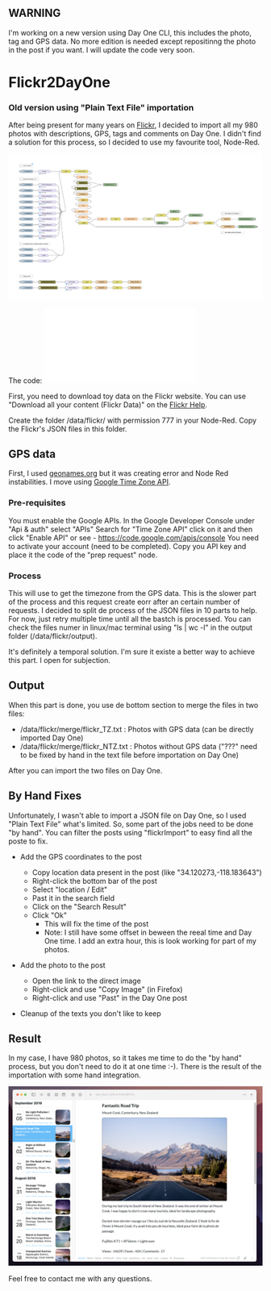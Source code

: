 ## WARNING ## 

I'm working on a new version using Day One CLI, this includes the photo, tag and GPS data. No more edition is needed except repositinng the photo in the post if you want. I will update the code very soon.

# Flickr2DayOne

### Old version using "Plain Text File" importation ###

After being present for many years on [Flickr](https://www.flickr.com/photos/lucas3d), I decided to import all my 980 photos with descriptions, GPS, tags and comments on Day One. I didn't find a solution for this process, so I decided to use my favourite tool, Node-Red.

![Flickr2DayOne Flow](Flickr2DayOne_flow.png)

The code: ![Flickr2DayOne Json](Flickr2DayOne.json)

First, you need to download toy data on the Flickr website. You can use "Download all your content (Flickr Data)" on the [Flickr Help](https://www.flickrhelp.com/hc/en-us/articles/4404079675156-Downloading-content-from-Flickr).

Create the folder /data/flickr/ with permission 777 in your Node-Red.
Copy the Flickr's JSON files in this folder.

## GPS data

First, I used [geonames.org](http://geonames.org) but it was creating error and Node Red instabilities.
I move using [Google Time Zone API](https://developers.google.com/maps/documentation/timezone/overview). 

### Pre-requisites

You must enable the Google APIs.
In the Google Developer Console under "Api & auth" select "APIs"
Search for "Time Zone API" click on it and then click "Enable API"
or see - https://code.google.com/apis/console
You need to activate your account (need to be completed).
Copy you API key and place it the code of the "prep request" node.

### Process

This will use to get the timezone from the GPS data. This is the slower part of the process and this request create eorr after an certain number of requests. I decided to split de process of the JSON files in 10 parts to help. For now, just retry multiple time until all the bastch is processed. You can check the files numer in linux/mac terminal using "ls | wc -l" in the output folder (/data/flickr/output).

It's definitely a temporal solution.
I'm sure it existe a better way to achieve this part. I open for subjection.

## Output

When this part is done, you use de bottom section to merge the files in two files:
* /data/flickr/merge/flickr_TZ.txt : Photos with GPS data (can be directly imported Day One)
* /data/flickr/merge/flickr_NTZ.txt : Photos without GPS data ("???" need to be fixed by hand in the text file before importation on Day One)

After you can import the two files on Day One.

## By Hand Fixes

Unfortunately, I wasn't able to import a JSON file on Day One, so I used "Plain Text File" what's limited.
So, some part of the jobs need to be done "by hand". You can filter the posts using "flickrImport" to easy find all the poste to fix.

* Add the GPS coordinates to the post
  * Copy location data present in the post (like "34.120273,-118.183643")
  * Right-click the bottom bar of the post
  * Select "location / Edit"
  * Past it in the search field
  * Click on the "Search Result"
  * Click "Ok"
    * This will fix the time of the post
    * Note: I still have some offset in beween the reeal time and Day One time. I add an extra hour, this is look working for part of my photos.
    
* Add the photo to the post
  * Open the link to the direct image
  * Right-click and use "Copy Image" (in Firefox)
  * Right-click and use "Past" in the Day One post

* Cleanup of the texts you don't like to keep
 
## Result 
 
In my case, I have 980 photos, so it takes me time to do the "by hand" process, but you don't need to do it at one time :-).
There is the result of the importation with some hand integration.

![DayOne](DayOne.png)


Feel free to contact me with any questions.
